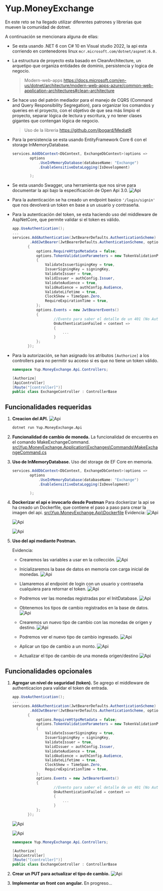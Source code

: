 # Yup.MoneyExchange

En este reto se ha llegado utilizar diferentes patrones y librerias que mueven la comunidad de dotnet.

A continuación se mencionara alguna de ellas:
- Se esta usando .NET 6 con C# 10 en Visual studio 2022, la api esta corriendo en contenedores linux `mcr.microsoft.com/dotnet/aspnet:6.0.`
- La estructura de proyecto esta basado en CleanArchitecture, un arquetipo que organiza entidades de dominio, persistencia y logica de negocio. 
    > Modern-web-apps https://docs.microsoft.com/en-us/dotnet/architecture/modern-web-apps-azure/common-web-application-architectures#clean-architecture
- Se hace uso del patrón mediador para el manejo de CQRS (Command and Query Responsibility Segregation), para organizar los comandos y queries en el proyecto, con el objetivo de que sea más limpio el proyecto, separar lógica de lectura y escritura, y no tener clases gigantes que contengan lógica de negocio.

    > Uso de la libreria https://github.com/jbogard/MediatR
- Para la persistencia se esta usando EntityFramework Core 6 con el storage InMemoryDatabase.
    ```C#
    services.AddDbContext<DbContext, ExchangeDbContext>(options =>
            options
                .UseInMemoryDatabase(databaseName: "Exchange")
                .EnableSensitiveDataLogging(IsDevelopment)

            );
    ```
- Se  esta usando Swagger, una herramienta que nos sirve para documentar la api bajo la especificación de Open Api 3.0.
    ![Api](images/Imagen4.png)
- Para la autenticación se ha creado un endpoint basico `'/login/signin'` que nos devolverá un token en base a un usuario y contraseña.

- Para la autenticación del token, se esta haciendo uso del middleware de AspNetCore, que permite validar si el token es válido.
    ```C#
    app.UseAuthentication();
    ...
    services.AddAuthentication(JwtBearerDefaults.AuthenticationScheme)
            .AddJwtBearer(JwtBearerDefaults.AuthenticationScheme, options =>
           {
               options.RequireHttpsMetadata = false;
               options.TokenValidationParameters = new TokenValidationParameters
               {
                   ValidateIssuerSigningKey = true,
                   IssuerSigningKey = signingKey,
                   ValidateIssuer = true,
                   ValidIssuer = authConfig.Issuer,
                   ValidateAudience = true,
                   ValidAudience = authConfig.Audience,
                   ValidateLifetime = true,
                   ClockSkew = TimeSpan.Zero,
                   RequireExpirationTime = true,
               };
               options.Events = new JwtBearerEvents()
               {
                       //Evento para saber el detalle de un 401 (No Authorize), token invalido? token expirado?
                       OnAuthenticationFailed = context =>
                       {
                           ...
                       }
               };
           });
    ```

- Para la autorización, se han asignado los atributos `[Authorize]` a los controllers para no permitir su acceso si es que no tiene un token válido.
    ```C#
    namespace Yup.MoneyExchange.Api.Controllers;

    [Authorize]
    [ApiController]
    [Route("[controller]")]
    public class ExchangeController : ControllerBase
    ```

## Funcionalidades requeridas

1. **Creacion del API.**
    ![Api](images/Imagen1.png)
    ```bash
    dotnet run Yup.MoneyExchange.Api
    ```
1. **Funcionalidad de cambio de moneda.**
    La funcionalidad de encuentra en el comando MakeExchangeCommand.
    [src\Yup.MoneyExchange.Application\Exchanges\Commands\MakeExchangeCommand.cs](src\Yup.MoneyExchange.Application\Exchanges\Commands\MakeExchangeCommand.cs)

1. **Uso de InMemoryDatabase.**
    Uso del storage de EF Core en memoria.
    ```C#
    services.AddDbContext<DbContext, ExchangeDbContext>(options =>
            options
                .UseInMemoryDatabase(databaseName: "Exchange")
                .EnableSensitiveDataLogging(IsDevelopment)

            );
    ```

1. **Dockerizar el api e invocarlo desde Postman**
    Para dockerizar la api se ha creado un Dockerfile, que contiene el paso a paso para crear la imagen del api.
    [src\Yup.MoneyExchange.Api\Dockerfile](src\Yup.MoneyExchange.Api\Dockerfile)
    Evidencia:
    ![Api](images/Imagen2.png)

    ![Api](images/Imagen3.png)

    ![Api](images/Imagen4.png)

1. **Uso del api mediante Postman.**

    Evidencia:

    - Crearemos las variables a usar en la collección.
      ![Api](images/Imagen5.png)

    - Inicializaremos la base de datos en memoria con carga inicial de monedas.
      ![Api](images/Imagen6.png)
 
    - Llamaremos al endpoint de login con un usuario y contraseña cualquiera para retornar el token.
      ![Api](images/Imagen7.png)

    - Podremos ver las monedas registradas por el InitDatabase.
      ![Api](images/Imagen8.png)

    - Obtenemos los tipos de cambio registrados en la base de datos.
      ![Api](images/Imagen9.png)

    - Crearemos un nuevo tipo de cambio con las monedas de origen y destino.
      ![Api](images/Imagen10.png)

    - Podremos ver el nuevo tipo de cambio ingresado.
      ![Api](images/Imagen11.png)

    - Aplicar un tipo de cambio a un monto.
      ![Api](images/Imagen12.png)

    - Actualizar el tipo de cambio de una moneda origen/destino
      ![Api](images/Imagen13.png)

## Funcionalidades opcionales
1. **Agregar un nivel de seguridad (token).**
    Se agrego el middleware de authenticacion para validar el token de entrada.
    ```C#
    app.UseAuthentication();
    ...
    services.AddAuthentication(JwtBearerDefaults.AuthenticationScheme)
            .AddJwtBearer(JwtBearerDefaults.AuthenticationScheme, options =>
           {
               options.RequireHttpsMetadata = false;
               options.TokenValidationParameters = new TokenValidationParameters
               {
                   ValidateIssuerSigningKey = true,
                   IssuerSigningKey = signingKey,
                   ValidateIssuer = true,
                   ValidIssuer = authConfig.Issuer,
                   ValidateAudience = true,
                   ValidAudience = authConfig.Audience,
                   ValidateLifetime = true,
                   ClockSkew = TimeSpan.Zero,
                   RequireExpirationTime = true,
               };
               options.Events = new JwtBearerEvents()
               {
                       //Evento para saber el detalle de un 401 (No Authorize), token invalido? token expirado?
                       OnAuthenticationFailed = context =>
                       {
                           ...
                       }
               };
           });
    ```

    ![Api](images/Imagen15.png)

    ![Api](images/Imagen7.png)

    ```C#
    namespace Yup.MoneyExchange.Api.Controllers;

    [Authorize]
    [ApiController]
    [Route("[controller]")]
    public class ExchangeController : ControllerBase
    ```

    

1. **Crear un PUT para actualizar el tipo de cambio.**
    ![Api](images/Imagen14.png)

1. **Implementar un front con angular.**
    En progreso...